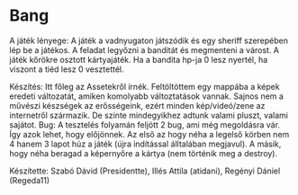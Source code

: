 # Bang

A játék lényege:
A játék a vadnyugaton játszódik és egy sheriff szerepében lép be a játékos. A feladat legyőzni a banditát és megmenteni a várost. A játék kőrökre osztott kártyajáték.  Ha a bandita hp-ja 0 lesz nyertél, ha viszont a tiéd lesz 0 vesztettél.

Készítés:
Itt főleg az Assetekről írnék. Feltöltöttem egy mappába a képek eredeti változatát, amiken komolyabb változtatások vannak. Sajnos nem a művészi készségek az erősségeink, ezért minden kép/videó/zene az internetről származik. De szinte mindegyikhez adtunk valami pluszt, valami sajátot.
Bug:
A tesztelés folyamán feljött 2 bug, ami még megoldásra vár. Így azok lehet, hogy előjönnek. Az első az hogy néha a legelső körben nem 4 hanem 3 lapot húz a játék (újra indítással álltalában megjavul). A másik, hogy néha beragad a képernyőre a kártya (nem történik meg a destroy). 

Készítette: Szabó Dávid (Presidentte), Illés Attila (atidani), Regényi Dániel (Regeda11)
